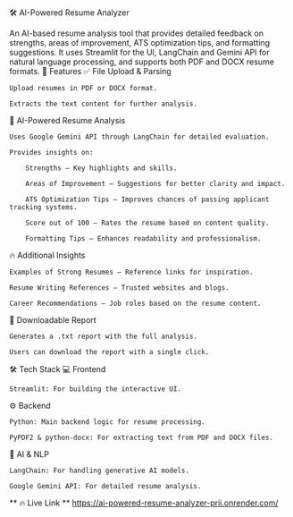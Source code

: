 🛠️ AI-Powered Resume Analyzer

An AI-based resume analysis tool that provides detailed feedback on strengths, areas of improvement, ATS optimization tips, and formatting suggestions. It uses Streamlit for the UI, LangChain and Gemini API for natural language processing, and supports both PDF and DOCX resume formats.
🚀 Features
✅ File Upload & Parsing

    Upload resumes in PDF or DOCX format.

    Extracts the text content for further analysis.

🧠 AI-Powered Resume Analysis

    Uses Google Gemini API through LangChain for detailed evaluation.

    Provides insights on:

        Strengths – Key highlights and skills.

        Areas of Improvement – Suggestions for better clarity and impact.

        ATS Optimization Tips – Improves chances of passing applicant tracking systems.

        Score out of 100 – Rates the resume based on content quality.

        Formatting Tips – Enhances readability and professionalism.

🔥 Additional Insights

    Examples of Strong Resumes – Reference links for inspiration.

    Resume Writing References – Trusted websites and blogs.

    Career Recommendations – Job roles based on the resume content.

📄 Downloadable Report

    Generates a .txt report with the full analysis.

    Users can download the report with a single click.

🛠️ Tech Stack
💻 Frontend

    Streamlit: For building the interactive UI.

⚙️ Backend

    Python: Main backend logic for resume processing.

    PyPDF2 & python-docx: For extracting text from PDF and DOCX files.

🧠 AI & NLP

    LangChain: For handling generative AI models.

    Google Gemini API: For detailed resume analysis.


** 🔥  Live Link **
https://ai-powered-resume-analyzer-prii.onrender.com/
